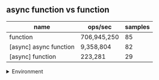 ## async function vs function

|name|ops/sec|samples|
|-|-|-|
|function|706,945,250|85|
|[async] async function|9,358,804|82|
|[async] function|223,281|29|


<details>
<summary>Environment</summary>

* __Machine:__ linux x64 | 2 vCPUs | 6.8GB Mem
* __Run:__ Fri Oct 27 2023 00:23:42 GMT+0000 (Coordinated Universal Time)
</details>

<!--
{"environment":{"platform":"linux","arch":"x64","cpus":2,"totalMemory":6.7597503662109375},"benchmarks":[{"name":"function","opsSec":706945249.9845141,"samples":6},{"name":"[async] async function","opsSec":9358803.89447388,"samples":7},{"name":"[async] function","opsSec":223281.21344401114,"samples":3}]}-->
